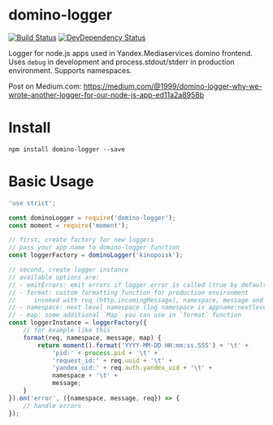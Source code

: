 # domino-logger

[![Build Status](https://img.shields.io/travis/1999/domino-logger.svg?style=flat)](https://travis-ci.org/1999/domino-logger)
[![DevDependency Status](http://img.shields.io/david/dev/1999/domino-logger.svg?style=flat)](https://david-dm.org/1999/domino-logger#info=devDependencies)

Logger for node.js apps used in Yandex.Mediaservices domino frontend. Uses `debug` in development and process.stdout/stderr in production environment. Supports namespaces.

Post on Medium.com: https://medium.com/@1999/domino-logger-why-we-wrote-another-logger-for-our-node-js-app-ed11a2a8958b

# Install

```
npm install domino-logger --save
```

# Basic Usage

```javascript
'use strict';

const dominoLogger = require('domino-logger');
const moment = require('moment');

// first, create factory for new loggers
// pass your app name to domino-logger function
const loggerFactory = dominoLogger('kinopoisk');

// second, create logger instance
// available options are:
// - emitErrors: emit errors if logger.error is called (true by default)
// - format: custom formatting function for production environment
//     invoked with req (http.incomingMessage), namespace, message and extra
// - namespace: next level namespace (log namespace is appname:nextlevel then)
// - map: some additional `Map` you can use in `format` function
const loggerInstance = loggerFactory({
    // for example like this
    format(req, namespace, message, map) {
        return moment().format('YYYY-MM-DD HH:mm:ss.SSS') + '\t' +
            'pid:' + process.pid + '\t' +
            'request_id:' + req.uuid + '\t' +
            'yandex_uid:' + req.auth.yandex_uid + '\t' +
            namespace + '\t' +
            message;
    }
}).on('error', ({namespace, message, req}) => {
    // handle errors
});

```
